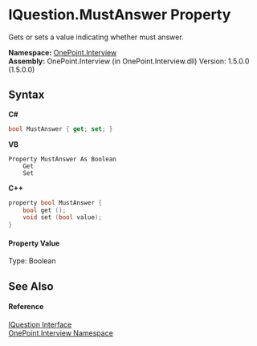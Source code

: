 # IQuestion.MustAnswer Property 
 

Gets or sets a value indicating whether must answer.

**Namespace:**&nbsp;<a href="N_OnePoint_Interview">OnePoint.Interview</a><br />**Assembly:**&nbsp;OnePoint.Interview (in OnePoint.Interview.dll) Version: 1.5.0.0 (1.5.0.0)

## Syntax

**C#**<br />
``` C#
bool MustAnswer { get; set; }
```

**VB**<br />
``` VB
Property MustAnswer As Boolean
	Get
	Set
```

**C++**<br />
``` C++
property bool MustAnswer {
	bool get ();
	void set (bool value);
}
```


#### Property Value
Type: Boolean

## See Also


#### Reference
<a href="T_OnePoint_Interview_IQuestion">IQuestion Interface</a><br /><a href="N_OnePoint_Interview">OnePoint.Interview Namespace</a><br />